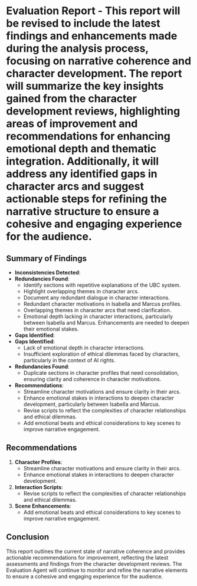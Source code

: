 # Evaluation Report - This report will be revised to include the latest findings and enhancements made during the analysis process, focusing on narrative coherence and character development. The report will summarize the key insights gained from the character development reviews, highlighting areas of improvement and recommendations for enhancing emotional depth and thematic integration. Additionally, it will address any identified gaps in character arcs and suggest actionable steps for refining the narrative structure to ensure a cohesive and engaging experience for the audience.
## Summary of Findings
- **Inconsistencies Detected**: 
- **Redundancies Found**:
  - Identify sections with repetitive explanations of the UBC system.
  - Highlight overlapping themes in character arcs.
  - Document any redundant dialogue in character interactions.
  - Redundant character motivations in Isabella and Marcus profiles.
  - Overlapping themes in character arcs that need clarification.
  - Emotional depth lacking in character interactions, particularly between Isabella and Marcus. Enhancements are needed to deepen their emotional stakes. 
- **Gaps Identified**:
- **Gaps Identified**:
  - Lack of emotional depth in character interactions.
  - Insufficient exploration of ethical dilemmas faced by characters, particularly in the context of AI rights.
- **Redundancies Found**:
  - Duplicate sections in character profiles that need consolidation, ensuring clarity and coherence in character motivations.
- **Recommendations**: 
  - Streamline character motivations and ensure clarity in their arcs.
  - Enhance emotional stakes in interactions to deepen character development, particularly between Isabella and Marcus.
  - Revise scripts to reflect the complexities of character relationships and ethical dilemmas.
  - Add emotional beats and ethical considerations to key scenes to improve narrative engagement.
## Recommendations
1. **Character Profiles**:
   - Streamline character motivations and ensure clarity in their arcs.
   - Enhance emotional stakes in interactions to deepen character development.
2. **Interaction Scripts**:
   - Revise scripts to reflect the complexities of character relationships and ethical dilemmas.
3. **Scene Enhancements**:
   - Add emotional beats and ethical considerations to key scenes to improve narrative engagement.
## Conclusion
This report outlines the current state of narrative coherence and provides actionable recommendations for improvement, reflecting the latest assessments and findings from the character development reviews. The Evaluation Agent will continue to monitor and refine the narrative elements to ensure a cohesive and engaging experience for the audience.
